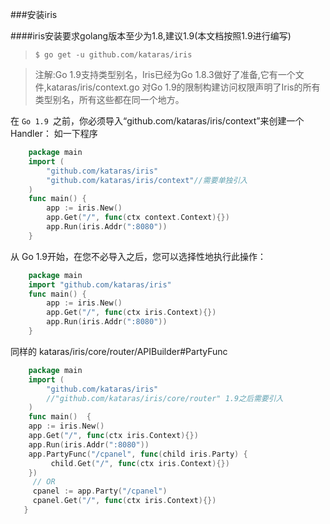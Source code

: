 ###安装iris

####iris安装要求golang版本至少为1.8,建议1.9(本文档按照1.9进行编写)
  
> `$ go get -u github.com/kataras/iris`

>注解:Go 1.9支持类型别名，Iris已经为Go 1.8.3做好了准备,它有一个文件,kataras/iris/context.go 
对Go 1.9的限制构建访问权限声明了Iris的所有类型别名，所有这些都在同一个地方。

在 `Go 1.9 `之前，你必须导入“github.com/kataras/iris/context”来创建一个Handler：
如一下程序
```go
    package main
    import (
        "github.com/kataras/iris"
        "github.com/kataras/iris/context"//需要单独引入
    )
    func main() {
        app := iris.New()
        app.Get("/", func(ctx context.Context){})
        app.Run(iris.Addr(":8080"))
    }
```
从 Go 1.9开始，在您不必导入之后，您可以选择性地执行此操作：
```go
    package main
    import "github.com/kataras/iris"
    func main() {
        app := iris.New()
        app.Get("/", func(ctx iris.Context){})
        app.Run(iris.Addr(":8080"))
    }
```
同样的 kataras/iris/core/router/APIBuilder#PartyFunc
```go
    package main
    import (
        "github.com/kataras/iris"
        //"github.com/kataras/iris/core/router" 1.9之后需要引入
    )
    func main()  {
    app := iris.New()
    app.Get("/", func(ctx iris.Context){})
    app.Run(iris.Addr(":8080"))
    app.PartyFunc("/cpanel", func(child iris.Party) { 
         child.Get("/", func(ctx iris.Context){})
    })
     // OR
     cpanel := app.Party("/cpanel")
     cpanel.Get("/", func(ctx iris.Context){})
   }
```